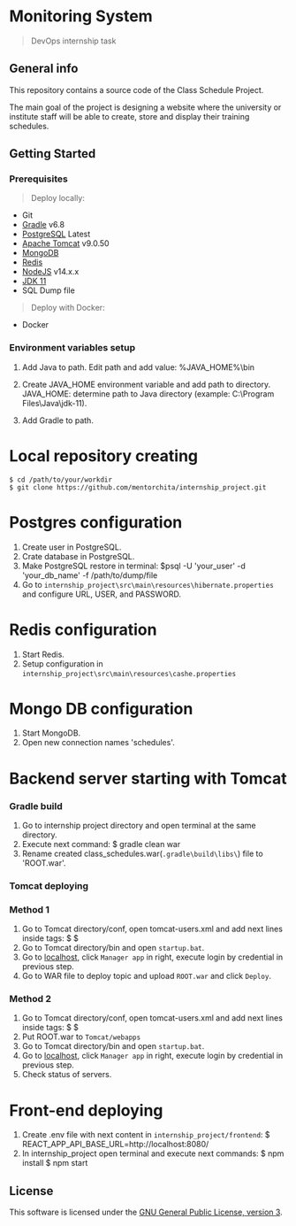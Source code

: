 # Monitoring System

> DevOps internship task

## General info

This repository contains a source code of the Class Schedule Project.

The main goal of the project is designing a website where the university or institute staff will be able to create, store and display their training schedules.

## Getting Started

### Prerequisites

> Deploy locally:
- Git
- [Gradle](https://gradle.org/releases/) v6.8
- [PostgreSQL](https://www.postgresql.org/download/) Latest 
- [Apache Tomcat](https://archive.apache.org/dist/tomcat/tomcat-9/v9.0.50/) v9.0.50 
- [MongoDB](https://www.mongodb.com/try/download/community)
- [Redis](https://redis.io/downloads/)
- [NodeJS](https://nodejs.org/en/download) v14.x.x
- [JDK 11](https://www.oracle.com/java/technologies/javase/jdk11-archive-downloads.html)
- SQL Dump file

> Deploy with Docker:
- Docker

### Environment variables setup

1. Add Java to path.
     Edit path and add value: %JAVA_HOME%\bin

2. Create JAVA_HOME environment variable and add path to directory.
     JAVA_HOME:
        determine path to Java directory (example: C:\Program Files\Java\jdk-11).

3. Add Gradle to path.

# Local repository creating 
    
    $ cd /path/to/your/workdir
    $ git clone https://github.com/mentorchita/internship_project.git
    
# Postgres configuration

1. Create user in PostgreSQL.
2. Crate database in PostgreSQL.
3. Make PostgreSQL restore in terminal:
     $psql -U 'your_user' -d 'your_db_name' -f /path/to/dump/file
4. Go to `internship_project\src\main\resources\hibernate.properties` and configure URL, USER, and PASSWORD.

# Redis configuration

1. Start Redis.
2. Setup configuration in `internship_project\src\main\resources\cashe.properties`

# Mongo DB configuration

1. Start MongoDB.
2. Open new connection names 'schedules'.

# Backend server starting with Tomcat

### Gradle build

1. Go to internship project directory and open terminal at the same directory.
2. Execute next command:
     $ gradle clean war
3. Rename created class_schedules.war(`.gradle\build\libs\`) file to 'ROOT.war'.

### Tomcat deploying
### Method 1

1. Go to Tomcat directory/conf, open tomcat-users.xml and add next lines inside <tomcat-users> tags:
     $<role rolename="tomcat"/>
     $<user username="admin" password="admin123" roles="manager-gui"/>
2. Go to Tomcat directory/bin and open `startup.bat`.
3. Go to [localhost](http://localhost:8080/), click `Manager app` in right, execute login by credential in previous step.
4. Go to WAR file to deploy topic and upload `ROOT.war` and click `Deploy`.

### Method 2
1. Go to Tomcat directory/conf, open tomcat-users.xml and add next lines inside <tomcat-users> tags:
     $<role rolename="tomcat"/>
     $<user username="admin" password="admin123" roles="manager-gui"/>
2. Put ROOT.war to `Tomcat/webapps`
3. Go to Tomcat directory/bin and open `startup.bat`.
4. Go to [localhost](http://localhost:8080/), click `Manager app` in right, execute login by credential in previous step.
5. Check status of servers.

# Front-end deploying

1. Create .env file with next content in `internship_project/frontend`:
    $ REACT_APP_API_BASE_URL=http://localhost:8080/
2. In internship_project open terminal and execute next commands:
    $ npm install
    $ npm start

## License

This software is licensed under the [GNU General Public License, version 3](
./LICENSE).